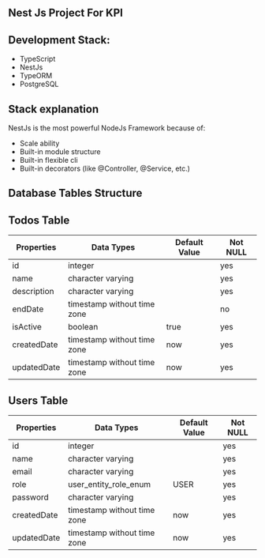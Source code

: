 ## Nest Js Project For KPI

## Development Stack:

- TypeScript
- NestJs
- TypeORM
- PostgreSQL

## Stack explanation

NestJs is the most powerful NodeJs Framework because of:

- Scale ability
- Built-in module structure
- Built-in flexible cli
- Built-in decorators (like @Controller, @Service, etc.)

## Database Tables Structure

## Todos Table

| Properties  | Data Types                  | Default Value | Not NULL |
|-------------|-----------------------------|---------------|----------|
| id          | integer                     |               | yes      |
| name        | character varying           |               | yes      |
| description | character varying           |               | yes      |
| endDate     | timestamp without time zone |               | no       |
| isActive    | boolean                     | true          | yes      |
| createdDate | timestamp without time zone | now           | yes      |
| updatedDate | timestamp without time zone | now           | yes      |


## Users Table

| Properties  | Data Types                  | Default Value | Not NULL |
|-------------|-----------------------------|---------------|----------|
| id          | integer                     |               | yes      |
| name        | character varying           |               | yes      |
| email       | character varying           |               | yes      |
| role        | user_entity_role_enum       | USER          | yes      |
| password    | character varying           |               | yes      |
| createdDate | timestamp without time zone | now           | yes      |
| updatedDate | timestamp without time zone | now           | yes      |